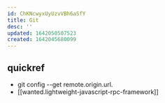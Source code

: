 ```yaml
---
id: ChKNcwyxUyUzvVBh6aSfY
title: Git
desc: ''
updated: 1642050507523
created: 1642045680099
---
```


## quickref

-  git config --get remote.origin.url.
-  [[wanted.lightweight-javascript-rpc-framework]]
